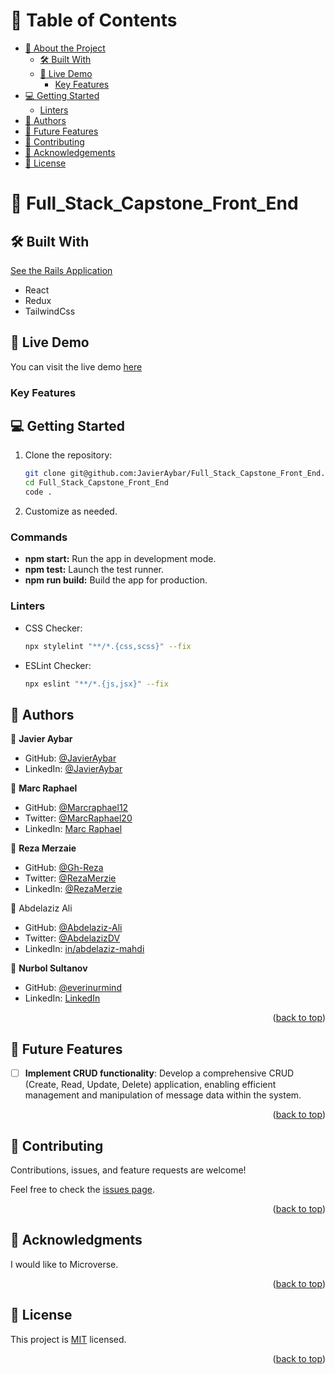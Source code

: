 <a name="readme-top"></a>

# 📗 Table of Contents

- [📖 About the Project](#about-project)
  - [🛠 Built With](#built-with)
  - [🚀 Live Demo](live-demo)
    - [Key Features](#key-features)
- [💻 Getting Started](#getting-started)
  - [Linters](#linters)
- [👥 Authors](#authors)
- [🔭 Future Features](#future-features)
- [🤝 Contributing](#contributing)
- [🙏 Acknowledgements](#acknowledgements)
- [📝 License](#license)

# 📖 **Full_Stack_Capstone_Front_End** <a name="about-project"></a>


## 🛠 Built With <a name="built-with"></a>

<a href="https://github.com/JavierAybar/Full_Stack_Capstone_Back_End">See the Rails Application</a>

- React
- Redux
- TailwindCss

## 🚀 Live Demo <a name="live-demo"></a>

You can visit the live demo [here](https://vehicle-reservation-system.netlify.app/)

### Key Features <a name="key-features"></a>

## 💻 Getting Started <a name="getting-started"></a>

1. Clone the repository:

   ```bash
   git clone git@github.com:JavierAybar/Full_Stack_Capstone_Front_End.git
   cd Full_Stack_Capstone_Front_End
   code . 
   ```

2. Customize as needed.

### Commands

- **npm start:** Run the app in development mode.
- **npm test:** Launch the test runner.
- **npm run build:** Build the app for production.

### Linters <a name="linters"></a>

- CSS Checker:

  ```bash
  npx stylelint "**/*.{css,scss}" --fix
  ```

- ESLint Checker:

  ```bash
  npx eslint "**/*.{js,jsx}" --fix
  ```

<!-- AUTHORS -->

## 👥 Authors <a name="authors"></a>

👤 **Javier Aybar**

- GitHub: [@JavierAybar](https://github.com/JavierAybar)
- LinkedIn: [@JavierAybar](https://www.linkedin.com/in/javier-aybar-932376274/)

👤 **Marc Raphael**

- GitHub: [@Marcraphael12](https://github.com/Marcraphael12)
- Twitter: [@MarcRaphael20](https://twitter.com/MarcRaphael20)
- LinkedIn: [Marc Raphael](http://linkedin.com/in/marc-raphael-326039204)

👤 **Reza Merzaie**

- GitHub: [@Gh-Reza](https://github.com/Gh-Reza)
- Twitter: [@RezaMerzie](https://twitter.com/RezaMerzaie7)
- LinkedIn: [@RezaMerzie](https://www.linkedin.com/in/reza-merzaie)

👤 Abdelaziz Ali

- GitHub: [@Abdelaziz-Ali](https://github.com/Abdelaziz-Ali)
- Twitter: [@AbdelazizDV](https://twitter.com/AbdelazizDV)
- LinkedIn: [in/abdelaziz-mahdi](https://www.linkedin.com/in/abdelaziz-mahdi)

👤 **Nurbol Sultanov**

- GitHub: [@everinurmind](https://github.com/everinurmind)
- LinkedIn: [LinkedIn](https://www.linkedin.com/in/everinurmind/)
<p align="right">(<a href="#readme-top">back to top</a>)</p>

## 🔭 Future Features <a name="future-features"></a>

- [ ] **Implement CRUD functionality**: Develop a comprehensive CRUD (Create, Read, Update, Delete) application, enabling efficient management and manipulation of message data within the system.

<p align="right">(<a href="#readme-top">back to top</a>)</p>

<!-- CONTRIBUTING -->

## 🤝 Contributing <a name="contributing"></a>

Contributions, issues, and feature requests are welcome!

Feel free to check the [issues page](../../issues/).

<p align="right">(<a href="#readme-top">back to top</a>)</p>

<!-- ACKNOWLEDGEMENTS -->

## 🙏 Acknowledgments <a name="acknowledgements"></a>

I would like to Microverse.

<p align="right">(<a href="#readme-top">back to top</a>)</p>

<!-- LICENSE -->

## 📝 License <a name="license"></a>

This project is [MIT](./LICENSE) licensed.

<p align="right">(<a href="#readme-top">back to top</a>)</p>
